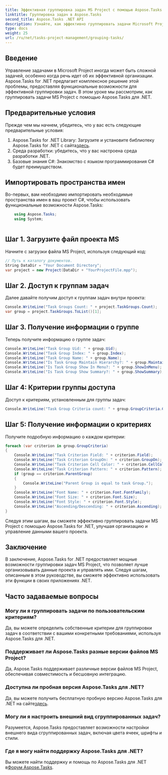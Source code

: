 ```yaml
---
title: Эффективная группировка задач MS Project с помощью Aspose.Tasks
linktitle: Группировка задач в Aspose.Tasks
second_title: Aspose.Tasks .NET API
description: Узнайте, как эффективно группировать задачи Microsoft Project с помощью Aspose.Tasks для .NET.
type: docs
weight: 25
url: /ru/net/tasks-project-management/grouping-tasks/
---
```

## Введение
Управление задачами в Microsoft Project иногда может быть сложной задачей, особенно когда речь идет об их эффективной организации. Aspose.Tasks for .NET предлагает комплексное решение этой проблемы, предоставляя функциональные возможности для эффективной группировки задач. В этом уроке мы рассмотрим, как группировать задачи MS Project с помощью Aspose.Tasks для .NET.
## Предварительные условия
Прежде чем мы начнем, убедитесь, что у вас есть следующие предварительные условия:
1.  Aspose.Tasks for .NET Library: Загрузите и установите библиотеку Aspose.Tasks for .NET с сайта[здесь](https://releases.aspose.com/tasks/net/).
2. Среда разработки: убедитесь, что у вас настроена среда разработки .NET.
3. Базовые знания C#: Знакомство с языком программирования C# будет преимуществом.

## Импортировать пространства имен
Во-первых, вам необходимо импортировать необходимые пространства имен в ваш проект C#, чтобы использовать функциональные возможности Aspose.Tasks:
```csharp
    using Aspose.Tasks;
    using System;
    
```
## Шаг 1. Загрузите файл проекта MS
Начните с загрузки файла MS Project, используя следующий код:
```csharp
// Путь к каталогу документов.
String DataDir = "Your Document Directory";
var project = new Project(DataDir + "YourProjectFile.mpp");
```
## Шаг 2. Доступ к группам задач
Далее давайте получим доступ к группам задач внутри проекта:
```csharp
Console.WriteLine("Task Groups Count: " + project.TaskGroups.Count);
var group = project.TaskGroups.ToList()[1];
```
## Шаг 3. Получение информации о группе
Теперь получите информацию о группе задач:
```csharp
Console.WriteLine("Task Group Uid: " + group.Uid);
Console.WriteLine("Task Group Index: " + group.Index);
Console.WriteLine("Task Group Name: " + group.Name);
Console.WriteLine("Is Task Group Maintain Hierarchy?: " + group.MaintainHierarchy);
Console.WriteLine("Is Task Group Show In Menu?: " + group.ShowInMenu);
Console.WriteLine("Is Task Group Show Summary?: " + group.ShowSummary);
```
## Шаг 4: Критерии группы доступа
Доступ к критериям, установленным для группы задач:
```csharp
Console.WriteLine("Task Group Criteria count: " + group.GroupCriteria.Count);
```
## Шаг 5: Получение информации о критериях
Получите подробную информацию о каждом критерии:
```csharp
foreach (var criterion in group.GroupCriteria)
{
    Console.WriteLine("Task Criterion Field: " + criterion.Field);
    Console.WriteLine("Task Criterion GroupOn: " + criterion.GroupOn);
    Console.WriteLine("Task Criterion Cell Color: " + criterion.CellColor);
    Console.WriteLine("Task Criterion Pattern: " + criterion.Pattern);
    if (group == criterion.ParentGroup)
    {
        Console.WriteLine("Parent Group is equal to task Group.");
    }
    Console.WriteLine("Font Name: " + criterion.Font.FontFamily);
    Console.WriteLine("Font Size: " + criterion.Font.Size);
    Console.WriteLine("Font Style: " + criterion.Font.Style);
    Console.WriteLine("Ascending/Descending: " + criterion.Ascending);
}
```
Следуя этим шагам, вы сможете эффективно группировать задачи MS Project с помощью Aspose.Tasks for .NET, улучшая организацию и управление данными вашего проекта.

## Заключение
В заключение, Aspose.Tasks for .NET предоставляет мощные возможности группировки задач MS Project, что позволяет лучше организовывать данные проекта и управлять ими. Следуя шагам, описанным в этом руководстве, вы сможете эффективно использовать эти функции в своих приложениях .NET.
## Часто задаваемые вопросы
### Могу ли я группировать задачи по пользовательским критериям?
Да, вы можете определить собственные критерии для группировки задач в соответствии с вашими конкретными требованиями, используя Aspose.Tasks для .NET.
### Поддерживает ли Aspose.Tasks разные версии файлов MS Project?
Да, Aspose.Tasks поддерживает различные версии файлов MS Project, обеспечивая совместимость и бесшовную интеграцию.
### Доступна ли пробная версия Aspose.Tasks для .NET?
 Да, вы можете получить бесплатную пробную версию Aspose.Tasks для .NET на сайте[здесь](https://releases.aspose.com/).
### Могу ли я настроить внешний вид сгруппированных задач?
Разумеется, Aspose.Tasks предоставляет возможности настройки внешнего вида сгруппированных задач, включая цвета ячеек, шрифты и стили.
### Где я могу найти поддержку Aspose.Tasks для .NET?
 Вы можете найти поддержку и помощь по Aspose.Tasks для .NET в[Форум Aspose.Tasks](https://forum.aspose.com/c/tasks/15).